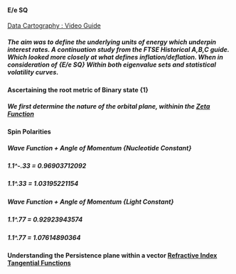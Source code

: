 #### E/e SQ

[Data Cartography : Video Guide](https://www.youtube.com/playlist?list=PLBx_-O2xTMh73vurWagwrFdKhBCktEPLK)

##### The aim  was to define the underlying units of energy which underpin interest rates. A continuation study from the FTSE Historical A,B,C guide. Which looked more closely at what defines inflation/deflation. When in consideration of {E/e SQ} Within both eigenvalue sets and statistical volatility curves.

#### Ascertaining the root metric of Binary state {1}

##### We first determine the nature of the orbital plane, withinin the [Zeta Function ](https://en.wikipedia.org/wiki/Riemann_zeta_function)

#### Spin Polarities

##### Wave Function + Angle of Momentum {Nucleotide Constant}

##### 1.1^-.33 = 0.96903712092

##### 1.1^.33 = 1.03195221154

##### Wave Function + Angle of Momentum {Light Constant}

##### 1.1^.77 = 0.92923943574

##### 1.1^.77 = 1.07614890364

#### Understanding the Persistence plane within a vector [Refractive Index ](https://en.wikipedia.org/wiki/Refractive_index) [Tangential Functions ](https://en.wikipedia.org/wiki/Trigonometric_functions) 
